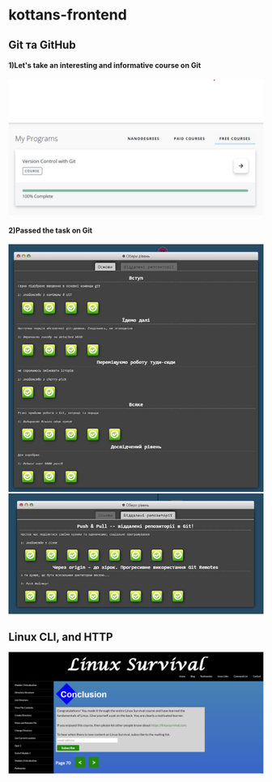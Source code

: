 # kottans-frontend
## Git та GitHub
#### 1)Let's take an interesting and informative course on Git
![image git course](https://github.com/vasylkomarnytskyi/kottans-frontend/blob/main/Git%20and%20%20GitHub/git_and_github_course.png)

#### 2)Passed the task on Git
![image git task1](https://github.com/vasylkomarnytskyi/kottans-frontend/blob/main/Git%20and%20%20GitHub/git_and_github_task_img1.png)
![image git task2](https://github.com/vasylkomarnytskyi/kottans-frontend/blob/main/Git%20and%20%20GitHub/git_and_github_task_img2.png)

## Linux CLI, and HTTP
![image linux course](https://github.com/vasylkomarnytskyi/kottans-frontend/blob/main/task_linux_cli/linux_survival.png)
